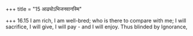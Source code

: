 +++
title = "15 आढ्योऽभिजनवानस्मि"

+++
16.15 I am rich, I am well-bred; who is there to compare with me; I will
sacrifice, I will give, I will pay - and I will enjoy. Thus blinded by
Ignorance,
